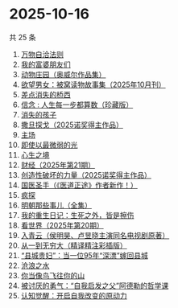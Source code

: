 # 2025-10-16

共 25 条

<!-- BEGIN WEREAD -->
<!-- 最后更新时间 2025-10-16 03:20:21 +0800 -->
1. [万物自洽法则](https://weread.qq.com/web/bookDetail/00f32030813aba87ag018f6c)
1. [我的富婆朋友们](https://weread.qq.com/web/bookDetail/ed132f90813aba7efg0129b7)
1. [动物庄园（奥威尔作品集）](https://weread.qq.com/web/bookDetail/dc432dd059c805dc4045f8a)
1. [欲望男女：被窝读物故事集（2025年10月刊）](https://weread.qq.com/web/bookDetail/a49326d0813aba81ag014c2f)
1. [差点消失的桥西](https://weread.qq.com/web/bookDetail/ee532b40813aba80fg0195f5)
1. [信念 : 人生每一步都算数（珍藏版）](https://weread.qq.com/web/bookDetail/9e1326b0813ab8736g0119ec)
1. [消失的孩子](https://weread.qq.com/web/bookDetail/19e325f0813aba772g01570e)
1. [撒旦探戈（2025诺奖得主作品）](https://weread.qq.com/web/bookDetail/657323107171e29b657dacd)
1. [主场](https://weread.qq.com/web/bookDetail/4b0327d0813aba12ag0167ed)
1. [即使以最微弱的光](https://weread.qq.com/web/bookDetail/4de324d0813aba828g011721)
1. [心生之境](https://weread.qq.com/web/bookDetail/10832c50813aba725g015d08)
1. [财经（2025年第21期）](https://weread.qq.com/web/bookDetail/cb532f50813aba87cg0124c8)
1. [创造性破坏的力量（2025诺奖得主作品）](https://weread.qq.com/web/bookDetail/66832980727b29976689474)
1. [国医圣手（《医道正途》作者新作！）](https://weread.qq.com/web/bookDetail/86932020813aba4f4g0151b2)
1. [疯探](https://weread.qq.com/web/bookDetail/09232490813ab9ec2g0158fc)
1. [明朝那些事儿（全集）](https://weread.qq.com/web/bookDetail/a57325c05c8ed3a57224187)
1. [我的重生日记：生死之外，皆是擦伤](https://weread.qq.com/web/bookDetail/d7432640813ab9560g013cc5)
1. [看世界（2025年第20期）](https://weread.qq.com/web/bookDetail/fae325f0813aba86dg012e02)
1. [入青云（侯明昊、卢昱晓主演同名电视剧原著）](https://weread.qq.com/web/bookDetail/b0e32480728a9c63b0e69aa)
1. [从一到无穷大（精译精注彩插版）](https://weread.qq.com/web/bookDetail/ccd32570813ab9f1ag018737)
1. [“县城贵妇”：当一位95年“深漂”嫁回县城](https://weread.qq.com/web/bookDetail/c1532290813aba542g011aa5)
1. [沧浪之水](https://weread.qq.com/web/bookDetail/7c632ef05a49197c62b53f0)
1. [你当像鸟飞往你的山](https://weread.qq.com/web/bookDetail/8b832b5071979d0b8b86c0d)
1. [被讨厌的勇气：“自我启发之父”阿德勒的哲学课](https://weread.qq.com/web/bookDetail/8b9329607186dc198b9bdab)
1. [认知觉醒：开启自我改变的原动力](https://weread.qq.com/web/bookDetail/6a732ce07201202c6a7b30a)
<!-- END WEREAD -->